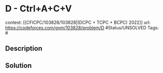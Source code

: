 # D - Ctrl+A+C+V

contest: [[CFICPC/103828/103828|(DCPC + TCPC + BCPC) 2022]]
url: https://codeforces.com/gym/103828/problem/D
#Status/UNSOLVED
Tags: #

## Description

## Solution

